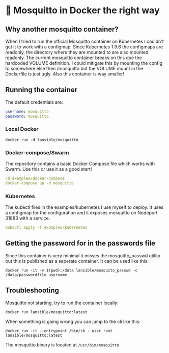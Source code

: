 #  🦟 Mosquitto in Docker the right way

## Why another mosquitto container?
When I tried to run the official Mosquitto container on Kubernetes I couldn't get it to work with a configmap.
Since Kubernetes 1.9.6 the configmaps are readonly, the directory where they are mounted to are also mounted readonly.
The current mosquitto container breaks on this due the hardcoded VOLUME definition.
I could mitigate this by mounting the config to somewhere else then /mosquitto but the VOLUME mount in the Dockerfile is just ugly.
Also this container is way smaller!

## Running the container

The default credentials are:

```yaml
username: mosquitto
password: mosquitto
```

### Local Docker
```
docker run -d lansible/mosquitto
```

### Docker-compose/Swarm

The repository contains a basic Docker Compose file which works with Swarm.
Use this or use it as a good start!

```yaml
cd examples/docker-compose
docker-compose up -d mosquitto
```
### Kubernetes

The kubectl files in the examples/kubernetes I use myself to deploy.
It uses a configmap for the configuration and it exposes mosquitto on Nodeport 31883 with a service.

```yaml
kubectl apply -f examples/kubernetes
```

## Getting the password for in the passwords file

Since this container is very minimal it misses the mosquitto_passwd utility but this is published as a seperate container.
It can be used like this:
```
docker run -it -v $(pwd):/data lansible/mosquito_passwd -c /data/passwordfile username
```

## Troubleshooting

Mosquitto not starting, try to run the container locally:
```
docker run lansible/mosquitto:latest
```

When something is going wrong you can jump to the cli like this:

```
docker run -it --entrypoint /bin/sh --user root lansible/mosquitto:latest
```

The mosquitto binary is located at `/usr/bin/mosquitto`
